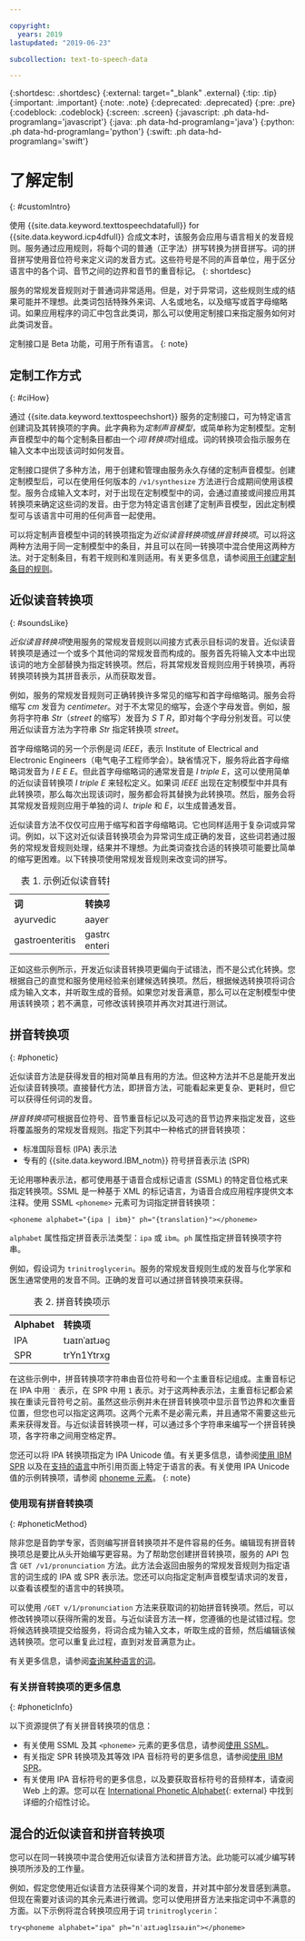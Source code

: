 ```yaml
---

copyright:
  years: 2019
lastupdated: "2019-06-23"

subcollection: text-to-speech-data

---
```


{:shortdesc: .shortdesc}
{:external: target="_blank" .external}
{:tip: .tip}
{:important: .important}
{:note: .note}
{:deprecated: .deprecated}
{:pre: .pre}
{:codeblock: .codeblock}
{:screen: .screen}
{:javascript: .ph data-hd-programlang='javascript'}
{:java: .ph data-hd-programlang='java'}
{:python: .ph data-hd-programlang='python'}
{:swift: .ph data-hd-programlang='swift'}

# 了解定制
{: #customIntro}

使用 {{site.data.keyword.texttospeechdatafull}} for {{site.data.keyword.icp4dfull}} 合成文本时，该服务会应用与语言相关的发音规则。服务通过应用规则，将每个词的普通（正字法）拼写转换为拼音拼写。词的拼音拼写使用音位符号来定义词的发音方式。这些符号是不同的声音单位，用于区分语言中的各个词、音节之间的边界和音节的重音标记。
{: shortdesc}

服务的常规发音规则对于普通词非常适用。但是，对于异常词，这些规则生成的结果可能并不理想。此类词包括特殊外来词、人名或地名，以及缩写或首字母缩略词。如果应用程序的词汇中包含此类词，那么可以使用定制接口来指定服务如何对此类词发音。

定制接口是 Beta 功能，可用于所有语言。
{: note}

## 定制工作方式
{: #ciHow}

通过 {{site.data.keyword.texttospeechshort}} 服务的定制接口，可为特定语言创建词及其转换项的字典。此字典称为*定制声音模型*，或简单称为定制模型。定制声音模型中的每个定制条目都由一个*词*/*转换项*对组成。词的转换项会指示服务在输入文本中出现该词时如何发音。

定制接口提供了多种方法，用于创建和管理由服务永久存储的定制声音模型。创建定制模型后，可以在使用任何版本的 `/v1/synthesize` 方法进行合成期间使用该模型。服务合成输入文本时，对于出现在定制模型中的词，会通过直接或间接应用其转换项来确定这些词的发音。由于您为特定语言创建了定制声音模型，因此定制模型可与该语言中可用的任何声音一起使用。

可以将定制声音模型中词的转换项指定为*近似读音转换项*或*拼音转换项*。可以将这两种方法用于同一定制模型中的条目，并且可以在同一转换项中混合使用这两种方法。对于定制条目，有若干规则和准则适用。有关更多信息，请参阅[用于创建定制条目的规则](/docs/services/text-to-speech-data?topic=text-to-speech-data-rules)。

## 近似读音转换项
{: #soundsLike}

*近似读音转换项*使用服务的常规发音规则以间接方式表示目标词的发音。近似读音转换项是通过一个或多个其他词的常规发音而构成的。服务首先将输入文本中出现该词的地方全部替换为指定转换项。然后，将其常规发音规则应用于转换项，再将转换项转换为其拼音表示，从而获取发音。

例如，服务的常规发音规则可正确转换许多常见的缩写和首字母缩略词。服务会将缩写 *cm* 发音为 *centimeter*。对于不太常见的缩写，会逐个字母发音。例如，服务将字符串 *Str*（*street* 的缩写）发音为 *S T R*，即对每个字母分别发音。可以使用近似读音方法为字符串 *Str* 指定转换项 *street*。

首字母缩略词的另一个示例是词 *IEEE*，表示 Institute of Electrical and Electronic Engineers（电气电子工程师学会）。缺省情况下，服务将此首字母缩略词发音为 *I E E E*。但此首字母缩略词的通常发音是 *I triple E*，这可以使用简单的近似读音转换项 *I triple E* 来轻松定义。如果词 *IEEE* 出现在定制模型中并具有此转换项，那么每次出现该词时，服务都会将其替换为此转换项。然后，服务会将其常规发音规则应用于单独的词 *I*、*triple* 和 *E*，以生成普通发音。

近似读音方法不仅仅可应用于缩写和首字母缩略词。它也同样适用于复杂词或异常词。例如，以下这对近似读音转换项会为异常词生成正确的发音，这些词若通过服务的常规发音规则处理，结果并不理想。为此类词查找合适的转换项可能要比简单的缩写更困难。以下转换项使用常规发音规则来改变词的拼写。

<table style="width:35%">
  <caption>表 1. 示例近似读音转换项</caption>
  <tr>
    <th style="text-align:left">词</th>
    <th style="text-align:left">转换项</th>
  </tr>
  <tr>
    <td>ayurvedic</td>
    <td>aayervedic</td>
  </tr>
  <tr>
    <td>gastroenteritis</td>
    <td>gastro enteritis</td>
  </tr>
</table>

正如这些示例所示，开发近似读音转换项更偏向于试错法，而不是公式化转换。您根据自己的直觉和服务使用经验来创建候选转换项。然后，根据候选转换项将词合成为输入文本，并听取生成的音频。如果您对发音满意，那么可以在定制模型中使用该转换项；若不满意，可修改该转换项并再次对其进行测试。

## 拼音转换项
{: #phonetic}

近似读音方法是获得发音的相对简单且有用的方法。但这种方法并不总是能开发出近似读音转换项。直接替代方法，即拼音方法，可能看起来更复杂、更耗时，但它可以获得任何词的发音。

*拼音转换项*可根据音位符号、音节重音标记以及可选的音节边界来指定发音，这些将覆盖服务的常规发音规则。指定下列其中一种格式的拼音转换项：

-   标准国际音标 (IPA) 表示法
-   专有的 {{site.data.keyword.IBM_notm}} 符号拼音表示法 (SPR)

无论用哪种表示法，都可使用基于语音合成标记语言 (SSML) 的特定音位格式来指定转换项。SSML 是一种基于 XML 的标记语言，为语音合成应用程序提供文本注释。使用 SSML `<phoneme>` 元素可为词指定拼音转换项：

<pre><code>&lt;phoneme alphabet="{ipa | ibm}" ph="{translation}"&gt;&lt;/phoneme&gt;</code></pre>

`alphabet` 属性指定拼音表示法类型：`ipa` 或 `ibm`。`ph` 属性指定拼音转换项字符串。

例如，假设词为 `trinitroglycerin`。服务的常规发音规则生成的发音与化学家和医生通常使用的发音不同。正确的发音可以通过拼音转换项来获得。

<table style="width:35%">
  <caption>表 2. 拼音转换项示例</caption>
  <tr>
    <th style="text-align:left">Alphabet</th>
    <th style="text-align:left">转换项</th>
  </tr>
  <tr>
    <td>IPA</td>
    <td>t&#633;a&#618;n&#712;a&#618;t&#633;&#601;gl&#618;s&#601;&#633;&#616;n</td>
  </tr>
  <tr>
    <td>SPR</td>
    <td>trYn1YtrxglIsxrXn</td>
  </tr>
</table>

在这些示例中，拼音转换项字符串由音位符号和一个主重音标记组成。主重音标记在 IPA 中用 <code>&#712;</code> 表示，在 SPR 中用 `1` 表示。对于这两种表示法，主重音标记都会紧挨在重读元音符号之前。虽然这些示例并未在拼音转换项中显示音节边界和次重音位置，但您也可以指定这两项。这两个元素不是必需元素，并且通常不需要这些元素来获得发音。与近似读音转换项一样，可以通过多个字符串来编写一个拼音转换项，各字符串之间用空格定界。

您还可以将 IPA 转换项指定为 IPA Unicode 值。有关更多信息，请参阅[使用 IBM SPR](/docs/services/text-to-speech-data?topic=text-to-speech-data-sprs) 以及在[支持的语言](/docs/services/text-to-speech-data?topic=text-to-speech-data-sprs#supportedLanguages)中所引用页面上特定于语言的表。有关使用 IPA Unicode 值的示例转换项，请参阅 [phoneme 元素](/docs/services/text-to-speech-data?topic=text-to-speech-data-elements#phoneme_element)。
{: note}

### 使用现有拼音转换项
{: #phoneticMethod}

除非您是音韵学专家，否则编写拼音转换项并不是件容易的任务。编辑现有拼音转换项总是要比从头开始编写更容易。为了帮助您创建拼音转换项，服务的 API 包含 `GET /v1/pronunciation` 方法。此方法会返回由服务的常规发音规则为指定语言的词生成的 IPA 或 SPR 表示法。您还可以向指定定制声音模型请求词的发音，以查看该模型的语言中的转换项。

可以使用 `/GET v/1/pronunciation` 方法来获取词的初始拼音转换项。然后，可以修改转换项以获得所需的发音。与近似读音方法一样，您遵循的也是试错过程。您将候选转换项提交给服务，将词合成为输入文本，听取生成的音频，然后编辑该候选转换项。您可以重复此过程，直到对发音满意为止。

有关更多信息，请参阅[查询某种语言的词](/docs/services/text-to-speech-data?topic=text-to-speech-data-customWords#cuWordsQueryLanguage)。

### 有关拼音转换项的更多信息
{: #phoneticInfo}

以下资源提供了有关拼音转换项的信息：

-   有关使用 SSML 及其 `<phoneme>` 元素的更多信息，请参阅[使用 SSML](/docs/services/text-to-speech-data?topic=text-to-speech-data-ssml)。
-   有关指定 SPR 转换项及其等效 IPA 音标符号的更多信息，请参阅[使用 IBM SPR](/docs/services/text-to-speech-data?topic=text-to-speech-data-sprs)。
-   有关使用 IPA 音标符号的更多信息，以及要获取音标符号的音频样本，请查阅 Web 上的源。您可以在 [International Phonetic Alphabet](https://wikipedia.org/wiki/International_Phonetic_Alphabet){: external} 中找到详细的介绍性讨论。

## 混合的近似读音和拼音转换项

您可以在同一转换项中混合使用近似读音方法和拼音方法。此功能可以减少编写转换项所涉及的工作量。

例如，假定您使用近似读音方法获得某个词的发音，并对其中部分发音感到满意。但现在需要对该词的其余元素进行微调。您可以使用拼音方法来指定词中不满意的方面。以下示例将混合转换项应用于词 `trinitroglycerin`：

<pre><code>try&lt;phoneme alphabet="ipa" ph="n&#712;a&#618;t&#633;&#601;gl&#618;s&#601;&#633;&#616;n"&gt;&lt;/phoneme&gt;</code></pre>
